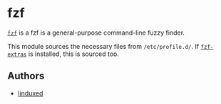 fzf
===

[`fzf`][1] is a fzf is a general-purpose command-line fuzzy finder.

This module sources the necessary files from `/etc/profile.d/`.
If [`fzf-extras`][2] is installed, this is sourced too.

Authors
-------

- [linduxed](https://github.com/linduxed)

[1]: https://github.com/junegunn/fzf
[2]: https://github.com/atweiden/fzf-extras
